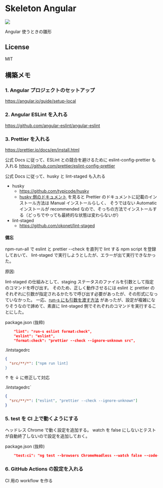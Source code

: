 # Skeleton Angular

![](https://github.com/sonohara/skeleton-angular/actions/workflows/ci.yml/badge.svg)

Angular 使うときの雛形

## License

MIT

## 構築メモ

### 1. Angular プロジェクトのセットアップ

https://angular.io/guide/setup-local

### 2. Angular ESLint を入れる

https://github.com/angular-eslint/angular-eslint

### 3. Prettier を入れる

https://prettier.io/docs/en/install.html

公式 Docs に従って、ESLint との競合を避けるために eslint-config-prettier も入れる
https://github.com/prettier/eslint-config-prettier

公式 Docs に従って、husky と lint-staged も入れる

- husky
  - https://github.com/typicode/husky
  - [husky 側のドキュメント](https://typicode.github.io/husky/#/?id=usage) を見ると Prettier のドキュメントに記載のインストール方法は Manual インストールらしく、
    そうではない Automatic インストールが recommended なので、そっちの方法でインストールする（どっちでやっても最終的な状態は変わらないが）
- lint-staged
  - https://github.com/okonet/lint-staged

#### 備忘

npm-run-all で eslint と prettier --check を直列で lint する npm script を登録しておいて、
lint-staged で実行しようとしたが、エラーが出て実行できなかった。

原因:

lint-staged の仕組みとして、staging ステータスのファイルを引数として指定のコマンドを呼び出す。
そのため、正しく動作させるには eslint と prettier のそれぞれに引数が指定されるかたちで呼び出す必要があったが、その形式になっていなかった。
一応、[run-s にも引数を渡す方法](https://github.com/mysticatea/npm-run-all/blob/master/docs/run-s.md#argument-placeholders) があったが、設定が複雑になりそうなので諦めて、素直に lint-staged 側でそれぞれのコマンドを実行することにした。

package.json (抜粋)

```json
    "lint": "run-s eslint format:check",
    "eslint": "eslint",
    "format:check": "prettier --check --ignore-unknown src",
```

.lintstagedrc

```json
{
  "src/**/*": ["npm run lint]
}
```

↑ を ↓ に修正して対応

.lintstagedrc`

```json
{
  "src/**/*": ["eslint", "prettier --check --ignore-unknown"]
}
```

### 5. test を CI 上で動くようにする

ヘッドレス Chrome で動く設定を追加する。
watch を false にしないとテストが自動終了しないので設定を追加しておく。

package.json (抜粋)

```json
    "test:ci": "ng test --browsers ChromeHeadless --watch false --code-coverage true",
```

### 6. GitHub Actions の設定を入れる

CI 用の workflow を作る
